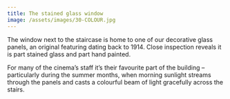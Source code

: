 ```yaml
---
title: The stained glass window
image: /assets/images/30-COLOUR.jpg
---
```

The window next to the staircase is home to one of our decorative glass panels, an original featuring dating back to 1914. Close inspection reveals it is part stained glass and part hand painted.

For many of the cinema’s staff it’s their favourite part of the building – particularly during the summer months, when morning sunlight streams through the panels and casts a colourful beam of light gracefully across the stairs.